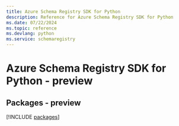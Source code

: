 ```yaml
---
title: Azure Schema Registry SDK for Python
description: Reference for Azure Schema Registry SDK for Python
ms.date: 07/22/2024
ms.topic: reference
ms.devlang: python
ms.service: schemaregistry
---
```

# Azure Schema Registry SDK for Python - preview
## Packages - preview
[!INCLUDE [packages](schema-registry-index.md)]